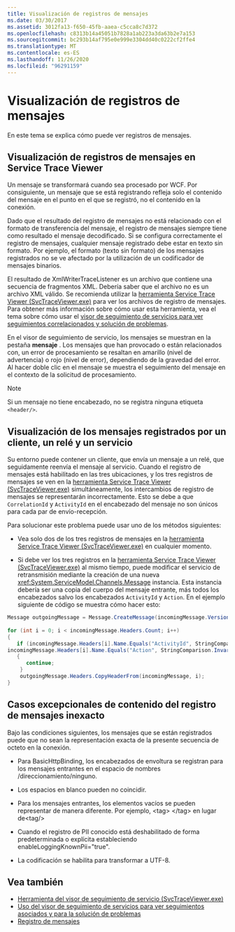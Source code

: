 ```yaml
---
title: Visualización de registros de mensajes
ms.date: 03/30/2017
ms.assetid: 3012fa13-f650-45fb-aaea-c5cca8c7d372
ms.openlocfilehash: c8313b14a45051b7828a1ab223a3da63b2e7a153
ms.sourcegitcommit: bc293b14af795e0e999e3304dd40c0222cf2ffe4
ms.translationtype: MT
ms.contentlocale: es-ES
ms.lasthandoff: 11/26/2020
ms.locfileid: "96291159"
---
```

# <a name="viewing-message-logs"></a>Visualización de registros de mensajes

En este tema se explica cómo puede ver registros de mensajes.  
  
## <a name="viewing-message-logs-in-the-service-trace-viewer"></a>Visualización de registros de mensajes en Service Trace Viewer  

 Un mensaje se transformará cuando sea procesado por WCF. Por consiguiente, un mensaje que se está registrando refleja solo el contenido del mensaje en el punto en el que se registró, no el contenido en la conexión.  
  
 Dado que el resultado del registro de mensajes no está relacionado con el formato de transferencia del mensaje, el registro de mensajes siempre tiene como resultado el mensaje decodificado. Si se configura correctamente el registro de mensajes, cualquier mensaje registrado debe estar en texto sin formato. Por ejemplo, el formato (texto sin formato) de los mensajes registrados no se ve afectado por la utilización de un codificador de mensajes binarios.  
  
 El resultado de XmlWriterTraceListener es un archivo que contiene una secuencia de fragmentos XML. Debería saber que el archivo no es un archivo XML válido. Se recomienda utilizar la [herramienta Service Trace Viewer (SvcTraceViewer.exe)](../service-trace-viewer-tool-svctraceviewer-exe.md) para ver los archivos de registro de mensajes. Para obtener más información sobre cómo usar esta herramienta, vea el tema sobre cómo usar el [visor de seguimiento de servicios para ver seguimientos correlacionados y solución de problemas](./tracing/using-service-trace-viewer-for-viewing-correlated-traces-and-troubleshooting.md).  
  
 En el visor de seguimiento de servicio, los mensajes se muestran en la pestaña **mensaje** . Los mensajes que han provocado o están relacionados con, un error de procesamiento se resaltan en amarillo (nivel de advertencia) o rojo (nivel de error), dependiendo de la gravedad del error. Al hacer doble clic en el mensaje se muestra el seguimiento del mensaje en el contexto de la solicitud de procesamiento.  
  
> [!NOTE]
> Si un mensaje no tiene encabezado, no se registra ninguna etiqueta `<header/>`.  
  
## <a name="viewing-messages-logged-by-a-client-a-relay-and-a-service"></a>Visualización de los mensajes registrados por un cliente, un relé y un servicio  

 Su entorno puede contener un cliente, que envía un mensaje a un relé, que seguidamente reenvía el mensaje al servicio. Cuando el registro de mensajes está habilitado en las tres ubicaciones, y los tres registros de mensajes se ven en la [herramienta Service Trace Viewer (SvcTraceViewer.exe)](../service-trace-viewer-tool-svctraceviewer-exe.md) simultáneamente, los intercambios de registro de mensajes se representarán incorrectamente. Esto se debe a que `CorrelationId` y `ActivityId` en el encabezado del mensaje no son únicos para cada par de envío-recepción.  
  
 Para solucionar este problema puede usar uno de los métodos siguientes:  
  
- Vea solo dos de los tres registros de mensajes en la [herramienta Service Trace Viewer (SvcTraceViewer.exe)](../service-trace-viewer-tool-svctraceviewer-exe.md) en cualquier momento.  
  
- Si debe ver los tres registros en la [herramienta Service Trace Viewer (SvcTraceViewer.exe)](../service-trace-viewer-tool-svctraceviewer-exe.md) al mismo tiempo, puede modificar el servicio de retransmisión mediante la creación de una nueva <xref:System.ServiceModel.Channels.Message> instancia. Esta instancia debería ser una copia del cuerpo del mensaje entrante, más todos los encabezados salvo los encabezados `ActivityId` y `Action`. En el ejemplo siguiente de código se muestra cómo hacer esto:  
  
```csharp
Message outgoingMessage = Message.CreateMessage(incomingMessage.Version, incomingMessage.Headers.Action, incomingMessage.GetReaderAtBodyContents());  
  
for (int i = 0; i < incomingMessage.Headers.Count; i++)  
{  
   if (incomingMessage.Headers[i].Name.Equals("ActivityId", StringComparison.InvariantCultureIgnoreCase) ||  
incomingMessage.Headers[i].Name.Equals("Action", StringComparison.InvariantCultureIgnoreCase))  
   {  
      continue;  
    }  
    outgoingMessage.Headers.CopyHeaderFrom(incomingMessage, i);  
}  
```  
  
## <a name="exceptional-cases-for-inaccurate-message-logging-content"></a>Casos excepcionales de contenido del registro de mensajes inexacto  

 Bajo las condiciones siguientes, los mensajes que se están registrados puede que no sean la representación exacta de la presente secuencia de octeto en la conexión.  
  
- Para BasicHttpBinding, los encabezados de envoltura se registran para los mensajes entrantes en el espacio de nombres /direccionamiento/ninguno.  
  
- Los espacios en blanco pueden no coincidir.  
  
- Para los mensajes entrantes, los elementos vacíos se pueden representar de manera diferente. Por ejemplo, \<tag> \</tag> en lugar de\<tag/>  
  
- Cuando el registro de PII conocido está deshabilitado de forma predeterminada o explícita estableciendo enableLoggingKnownPii="true".  
  
- La codificación se habilita para transformar a UTF-8.  
  
## <a name="see-also"></a>Vea también

- [Herramienta del visor de seguimiento de servicio (SvcTraceViewer.exe)](../service-trace-viewer-tool-svctraceviewer-exe.md)
- [Uso del visor de seguimiento de servicios para ver seguimientos asociados y para la solución de problemas](./tracing/using-service-trace-viewer-for-viewing-correlated-traces-and-troubleshooting.md)
- [Registro de mensajes](message-logging.md)
